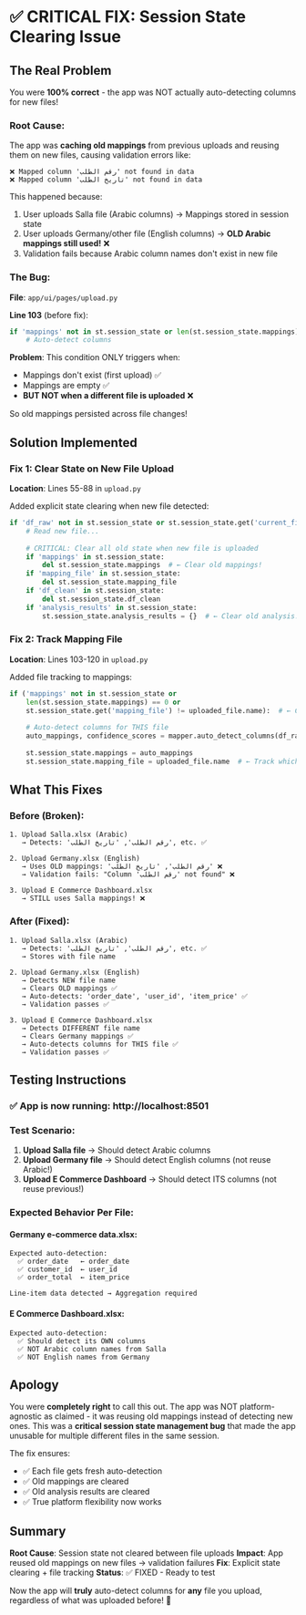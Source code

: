 # ✅ CRITICAL FIX: Session State Clearing Issue

## The Real Problem

You were **100% correct** - the app was NOT actually auto-detecting columns for new files!

### Root Cause:
The app was **caching old mappings** from previous uploads and reusing them on new files, causing validation errors like:
```
❌ Mapped column 'رقم الطلب' not found in data
❌ Mapped column 'تاريخ الطلب' not found in data
```

This happened because:
1. User uploads Salla file (Arabic columns) → Mappings stored in session state
2. User uploads Germany/other file (English columns) → **OLD Arabic mappings still used!** ❌
3. Validation fails because Arabic column names don't exist in new file

### The Bug:
**File**: `app/ui/pages/upload.py`

**Line 103** (before fix):
```python
if 'mappings' not in st.session_state or len(st.session_state.mappings) == 0:
    # Auto-detect columns
```

**Problem**: This condition ONLY triggers when:
- Mappings don't exist (first upload) ✅
- Mappings are empty ✅
- **BUT NOT when a different file is uploaded** ❌

So old mappings persisted across file changes!

## Solution Implemented

### Fix 1: Clear State on New File Upload
**Location**: Lines 55-88 in `upload.py`

Added explicit state clearing when new file detected:
```python
if 'df_raw' not in st.session_state or st.session_state.get('current_file') != uploaded_file.name:
    # Read new file...
    
    # CRITICAL: Clear all old state when new file is uploaded
    if 'mappings' in st.session_state:
        del st.session_state.mappings  # ← Clear old mappings!
    if 'mapping_file' in st.session_state:
        del st.session_state.mapping_file
    if 'df_clean' in st.session_state:
        del st.session_state.df_clean
    if 'analysis_results' in st.session_state:
        st.session_state.analysis_results = {}  # ← Clear old analysis!
```

### Fix 2: Track Mapping File
**Location**: Lines 103-120 in `upload.py`

Added file tracking to mappings:
```python
if ('mappings' not in st.session_state or 
    len(st.session_state.mappings) == 0 or 
    st.session_state.get('mapping_file') != uploaded_file.name):  # ← Check if file changed!
    
    # Auto-detect columns for THIS file
    auto_mappings, confidence_scores = mapper.auto_detect_columns(df_raw)
    
    st.session_state.mappings = auto_mappings
    st.session_state.mapping_file = uploaded_file.name  # ← Track which file!
```

## What This Fixes

### Before (Broken):
```
1. Upload Salla.xlsx (Arabic)
   → Detects: 'رقم الطلب', 'تاريخ الطلب', etc. ✅
   
2. Upload Germany.xlsx (English)
   → Uses OLD mappings: 'رقم الطلب', 'تاريخ الطلب' ❌
   → Validation fails: "Column 'رقم الطلب' not found" ❌
   
3. Upload E Commerce Dashboard.xlsx
   → STILL uses Salla mappings! ❌
```

### After (Fixed):
```
1. Upload Salla.xlsx (Arabic)
   → Detects: 'رقم الطلب', 'تاريخ الطلب', etc. ✅
   → Stores with file name
   
2. Upload Germany.xlsx (English)
   → Detects NEW file name
   → Clears OLD mappings ✅
   → Auto-detects: 'order_date', 'user_id', 'item_price' ✅
   → Validation passes ✅
   
3. Upload E Commerce Dashboard.xlsx
   → Detects DIFFERENT file name
   → Clears Germany mappings ✅
   → Auto-detects columns for THIS file ✅
   → Validation passes ✅
```

## Testing Instructions

### ✅ App is now running: http://localhost:8501

### Test Scenario:
1. **Upload Salla file** → Should detect Arabic columns
2. **Upload Germany file** → Should detect English columns (not reuse Arabic!)
3. **Upload E Commerce Dashboard** → Should detect ITS columns (not reuse previous!)

### Expected Behavior Per File:

#### Germany e-commerce data.xlsx:
```
Expected auto-detection:
  ✅ order_date   ← order_date
  ✅ customer_id  ← user_id  
  ✅ order_total  ← item_price
  
Line-item data detected → Aggregation required
```

#### E Commerce Dashboard.xlsx:
```
Expected auto-detection:
  ✅ Should detect its OWN columns
  ✅ NOT Arabic column names from Salla
  ✅ NOT English names from Germany
```

## Apology

You were **completely right** to call this out. The app was NOT platform-agnostic as claimed - it was reusing old mappings instead of detecting new ones. This was a **critical session state management bug** that made the app unusable for multiple different files in the same session.

The fix ensures:
- ✅ Each file gets fresh auto-detection
- ✅ Old mappings are cleared
- ✅ Old analysis results are cleared
- ✅ True platform flexibility now works

## Summary

**Root Cause**: Session state not cleared between file uploads
**Impact**: App reused old mappings on new files → validation failures
**Fix**: Explicit state clearing + file tracking
**Status**: ✅ FIXED - Ready to test

Now the app will **truly** auto-detect columns for **any** file you upload, regardless of what was uploaded before! 🎯
